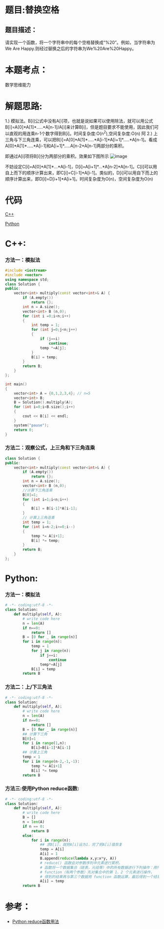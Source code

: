 # 题目:替换空格
## 题目描述：
请实现一个函数，将一个字符串中的每个空格替换成“%20”。例如，当字符串为We Are Happy.则经过替换之后的字符串为We%20Are%20Happy。
# 本题考点：
  
  数学思维能力
  
# 解题思路:
  
  1.) 模拟法。B[i]公式中没有A[i]项，也就是说如果可以使用除法，就可以用公式B[i]=A[0]\*A[1]\*.....\*A[n-1]/A[i]来计算B[i]，但是题目要求不能使用，因此我们可以直观的用连乘n-1个数字得到B[i]。时间复杂度:O(n<sup>2</sup>),空间复杂度:O(n)
  阿
  2.) 上三角与下三角连乘，可以把B[i]=A[0]\*A[1]\*.....\*A[i-1]\*A[i+1]\*.....\*A[n-1]。看成A[0]\*A[1]\*.....\*A[i-1]和A[i+1]\*.....A[n-2\*A[n-1]两部分的乘积。
  
  即通过A[i]项将B[i]分为两部分的乘积。效果如下图所示
  ![image](https://github.com/bryceustc/CodingInterviews/blob/master/ConstuctArray/Image/image.png)
  
  不妨设定C[i]=A[0]\*A[1]\*...\*A[i-1]，D[i]=A[i+1]\*...\*A[n-2]\*A[n-1]。C[i]可以用自上而下的顺序计算出来，即C[i]=C[i-1]\*A[i-1]。类似的，D[i]可以用自下而上的顺序计算出来，即D[i]=D[i+1]\*A[i+1]。时间复杂度为O(n)，空间复杂度为O(n)
# 代码

[C++](./ReplaceSpaces.cpp)

[Python](./ReplaceSpaces.py)

# C++: 
### 方法一：模拟法
```c++
#include <iostream>
#include <vector>
using namespace std;
class Solution {
public:
    vector<int> multiply(const vector<int>& A) {
        if (A.empty())
            return {};
        int n = A.size();
        vector<int> B (n,0);
        for (int i =0;i<n;i++)
        {
            int temp = 1;
            for (int j=0;j<n;j++)
            {
                if (j==i)
                    continue;
                temp *=A[j];
            }
            B[i] = temp;
        }
        return B;
    }
};

int main()
{
    vector<int> A = {0,1,2,3,4}; // n=5
    vector<int> B;
    B = Solution().multiply(A);
    for (int i=0;i<B.size();i++)
    {
        cout << B[i] << endl;
    }
    system("pause");
    return 0;
}
```
### 方法二：观察公式，上三角和下三角连乘
```c++
class Solution {
public:
    vector<int> multiply(const vector<int>& A) {
        if (A.empty())
            return {};
        int n = A.size();
        vector<int> B (n,0);
        //计算下三角连乘
        B[0]=1;
        for (int i=1;i<n;i++)
        {
            B[i] = B[i-1]*A[i-1];
        }
        // 计算上三角连乘
        int temp = 1;
        for (int i=n-2;i>=0;i--)
        {
            temp *= A[i+1];
            B[i] *= temp;
        }
        return B;
    }
};
```
# Python:
### 方法一：模拟法
```python
# -*- coding:utf-8 -*-
class Solution:
    def multiply(self, A):
        # write code here
        n = len(A)
        if n==0:
            return []
        B = [0 for _ in range(n)]
        for i in range(n):
            temp = 1
            for j in range(n):
                if j==i:
                    continue
                temp*=A[j]
            B[i] = temp
        return B
```
### 方法二：上/下三角法
```python
# -*- coding:utf-8 -*-
class Solution:
    def multiply(self, A):
        # write code here
        n = len(A)
        if n==0:
            return []
        B = [0 for _ in range(n)]
        ## 计算下三角
        B[0]=1
        for i in range(1,n):
            B[i]=B[i-1]*A[i-1]
        ## 计算上三角
        temp = 1
        for i in range(n-2,-1,-1):
            temp *= A[i+1]
            B[i] *= temp
        return B
```
### 方法三:使用Python reduce函数:
```python
# -*- coding:utf-8 -*-
class Solution:
    def multiply(self, A):
        # write code here
        B = []
        n = len(A)
        if n == 0:
            return B
        else:
            for i in range(n):
                ## 求B[i]，就把A[i]设为1，完了把A[i]值恢复
                temp = A[i]
                A[i] = 1
                B.append(reduce(lambda x,y:x*y, A))
                # reduce() 函数会对参数序列中元素进行累积。
                # 函数将一个数据集合（链表，元组等）中的所有数据进行下列操作：用传给 reduce 中的函数 
                # function（有两个参数）先对集合中的第 1、2 个元素进行操作，
                # 得到的结果再与第三个数据用 function 函数运算，最后得到一个结果。
                A[i] = temp
        return B
```
# 参考：
  - [Python reduce函数用法](https://www.runoob.com/python/python-func-reduce.html)

